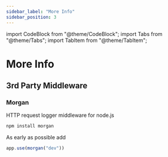 ```yaml
---
sidebar_label: "More Info"
sidebar_position: 3
---
```


import CodeBlock from "@theme/CodeBlock";
import Tabs from "@theme/Tabs";
import TabItem from "@theme/TabItem";

# More Info

## 3rd Party Middleware

### Morgan

HTTP request logger middleware for node.js

```bash
npm install morgan
```

As early as possible add

```js
app.use(morgan("dev"))
```